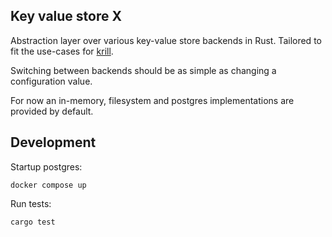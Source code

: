 ## Key value store X

Abstraction layer over various key-value store backends in Rust. Tailored to fit the use-cases for [krill](https://github.com/NLnetLabs/krill).

Switching between backends should be as simple as changing a configuration value.

For now an in-memory, filesystem and postgres implementations are provided by default.

## Development

Startup postgres:

```
docker compose up
```

Run tests:

```
cargo test
```
